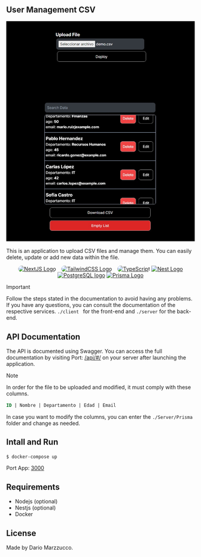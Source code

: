 ## User Management CSV

![Mi genial imagen](img/Application.jpg)


This is an application to upload CSV files and manage them. You can easily delete, update or add new data within the file.

<p align="center">
  <a href="https://nextjs.org/docs/" target="blank"><img src="https://encrypted-tbn0.gstatic.com/images?q=tbn:ANd9GcSWOYMtSMKxVApuqB5E7IjY9KuS15wUF4jtYg&s" width="100" alt="NextJS Logo" style="border-radius:19px" /></a>
  <a href="https://tailwindcss.com/" target="blank"><img src="https://encrypted-tbn0.gstatic.com/images?q=tbn:ANd9GcTSDKn3vA2YUbXzN0ZC3gALWJ08gJN-Drl15w&s" width="110" alt="TailwindCSS Logo" style="border-radius:19px; margin-left:10px" /></a>
  <a href="https://www.typescriptlang.org/" target="blank"><img src="https://cdn.iconscout.com/icon/free/png-256/free-typescript-3521774-2945272.png" width="100" alt="TypeScript" style="border-radius:19px; margin-left:10px" /></a>
  <a href="http://nestjs.com/" target="blank"><img src="https://nestjs.com/img/logo-small.svg" width="100" alt="Nest Logo" /></a>
  <a href="https://www.postgresql.org/" target="blank"><img src="https://cdn.iconscout.com/icon/free/png-256/free-postgresql-3521647-2945091.png" width="105" alt="PostgreSQL logo" /></a>
  <a href="https://www.prisma.io/" target="blank"><img src="https://icons.veryicon.com/png/o/business/vscode-program-item-icon/prisma.png" width="106" alt="Prisma Logo" /></a>
</p>



> [!IMPORTANT]
> Follow the steps stated in the documentation to avoid having any problems. If you have any questions, you can consult the documentation of the respective services. ```./client ``` for the front-end and ```./server``` for the back-end.

## API Documentation
The API is documented using Swagger. You can access the full documentation by visiting Port: [/api/#/](http://localhost:3001/api/#/)
on your server after launching the application.

>[!NOTE]
> In order for the file to be uploaded and modified, it must comply with these columns.

```SQL
ID | Nombre | Departamento | Edad | Email
```
In case you want to modify the columns, you can enter the ``./Server/Prisma`` folder and change as needed.

## Intall and Run 

```bash
$ docker-compose up 
```


Port App: [3000](http://localhost:3000/)

## Requirements

- Nodejs (optional)
- Nestjs (optional)
- Docker

## License

Made by Dario Marzzucco.
